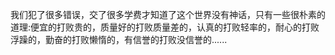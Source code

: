 我们犯了很多错误，交了很多学费才知道了这个世界没有神话，只有一些很朴素的道理:便宜的打败贵的，质量好的打败质量差的，认真的打败轻率的，耐心的打败浮躁的，勤奋的打败懒惰的，有信誉的打败没信誉的......